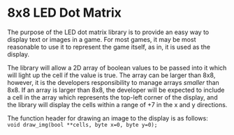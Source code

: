 # 8x8 LED Dot Matrix

The purpose of the LED dot matrix library is to provide an easy way to display
text or images in a game. For most games, it may be most reasonable to use it
to represent the game itself, as in, it is used as the display.

The library will allow a 2D array of boolean values to be passed into it which
will light up the cell if the value is true. The array can be larger than 8x8,
however, it is the developers responsibility to manage arrays *smaller* than
8x8. If an array is larger than 8x8, the developer will be expected to include
a cell in the array which represents the top-left corner of the display, and
the library will display the cells within a range of +7 in the x and y
directions.

The function header for drawing an image to the display is as follows:  
`void draw_img(bool **cells, byte x=0, byte y=0);`  
